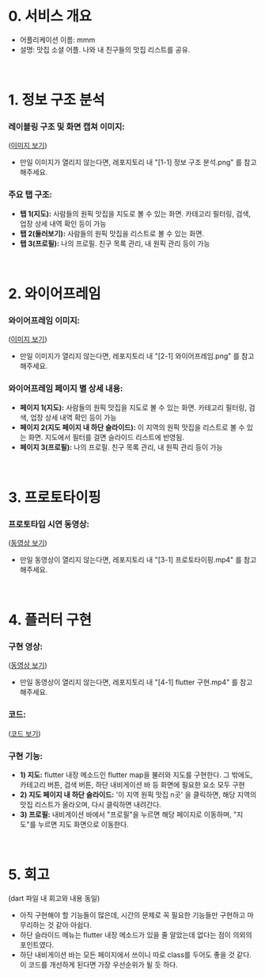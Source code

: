 # 0. 서비스 개요
- 어플리케이션 이름: mmm
- 설명: 맛집 소셜 어플. 나와 내 친구들의 맛집 리스트를 공유.

</br>

# 1. 정보 구조 분석

### 레이블링 구조 및 화면 캡쳐 이미지:
([이미지 보기](https://github.com/HWKKK/AIFFEL_quest_cr/blob/main/Flutter/F04/%5B1-1%5D%20%EC%A0%95%EB%B3%B4%20%EA%B5%AC%EC%A1%B0%20%EB%B6%84%EC%84%9D.png))
* 만일 이미지가 열리지 않는다면, 레포지토리 내 "[1-1] 정보 구조 분석.png" 를 참고해주세요.

### 주요 탭 구조:
- **탭 1(지도):** 사람들의 원픽 맛집을 지도로 볼 수 있는 화면. 카테고리 필터링, 검색, 업장 상세 내역 확인 등이 가능
- **탭 2(둘러보기):** 사람들의 원픽 맛집을 리스트로 볼 수 있는 화면.
- **탭 3(프로필):** 나의 프로필. 친구 목록 관리, 내 원픽 관리 등이 가능

</br>

# 2. 와이어프레임
### 와이어프레임 이미지:
([이미지 보기](https://github.com/HWKKK/AIFFEL_quest_cr/blob/main/Flutter/F04/%5B1-1%5D%20%EC%A0%95%EB%B3%B4%20%EA%B5%AC%EC%A1%B0%20%EB%B6%84%EC%84%9D.png](https://github.com/HWKKK/AIFFEL_quest_cr/blob/main/Flutter/F04/%5B2-1%5D%20%EC%99%80%EC%9D%B4%EC%96%B4%ED%94%84%EB%A0%88%EC%9E%84.png)))
* 만일 이미지가 열리지 않는다면, 레포지토리 내 "[2-1] 와이어프레임.png" 를 참고해주세요.

### 와이어프레임 페이지 별 상세 내용:
- **페이지 1(지도):** 사람들의 원픽 맛집을 지도로 볼 수 있는 화면. 카테고리 필터링, 검색, 업장 상세 내역 확인 등이 가능
- **페이지 2(지도 페이지 내 하단 슬라이드):** 이 지역의 원픽 맛집을 리스트로 볼 수 있는 화면. 지도에서 필터를 걸면 슬라이드 리스트에 반영됨.
- **페이지 3(프로필):** 나의 프로필. 친구 목록 관리, 내 원픽 관리 등이 가능

</br>

# 3. 프로토타이핑
### 프로토타입 시연 동영상:
([동영상 보기](https://github.com/HWKKK/AIFFEL_quest_cr/blob/main/Flutter/F04/%5B3-1%5D%ED%94%84%EB%A1%9C%ED%86%A0%ED%83%80%EC%9D%B4%ED%95%91.mp4))
* 만일 동영상이 열리지 않는다면, 레포지토리 내 "[3-1] 프로토타이핑.mp4" 를 참고해주세요.

</br>

# 4. 플러터 구현
### 구현 영상:
([동영상 보기](https://github.com/HWKKK/AIFFEL_quest_cr/blob/main/Flutter/F04/%5B4-1%5D%20flutter%20%EA%B5%AC%ED%98%84.mp4))
* 만일 동영상이 열리지 않는다면, 레포지토리 내 "[4-1] flutter 구현.mp4" 를 참고해주세요.

### 코드:
([코드 보기](https://github.com/HWKKK/AIFFEL_quest_cr/blob/main/Flutter/F04/F04.dart))

### 구현 기능:
- **1) 지도:** flutter 내장 메소드인 flutter map을 불러와 지도를 구현한다. 그 밖에도, 카테고리 버튼, 검색 버튼, 하단 내비게이션 바 등 화면에 필요한 요소 모두 구현
- **2) 지도 페이지 내 하단 슬라이드:** '이 지역 원픽 맛집 n곳' 을 클릭하면, 해당 지역의 맛집 리스트가 올라오며, 다시 클릭하면 내려간다.
- **3) 프로필:** 내비게이션 바에서 "프로필"을 누르면 해당 페이지로 이동하며, "지도"를 누르면 지도 화면으로 이동한다.

</br>

# 5. 회고
(dart 파일 내 회고와 내용 동일)
- 아직 구현해야 할 기능들이 많은데, 시간의 문제로 꼭 필요한 기능들만 구현하고 마무리하는 것 같아 아쉽다.
- 하단 슬라이드 메뉴는 flutter 내장 메소드가 있을 줄 알았는데 없다는 점이 의외의 포인트였다.
- 하단 내비게이션 바는 모든 페이지에서 쓰이니 따로 class를 두어도 좋을 것 같다. 이 코드를 개선하게 된다면 가장 우선순위가 될 듯 하다.
